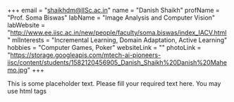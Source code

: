 +++
email = "shaikhdm@IISc.ac.in"
name = "Danish Shaikh"
profName = "Prof. Soma Biswas"
labName = "Image Analysis and Computer Vision"
labWebsite = "http://www.ee.iisc.ac.in/new/people/faculty/soma.biswas/index_IACV.html"
mlInterests = "Incremental Learning, Domain Adaptation, Active Learning"
hobbies = "Computer Games, Poker"
websiteLink = ""
photoLink = "https://storage.googleapis.com/mtech-ai-pioneers-iisc/content/students/1582120456905_Danish_Shaikh%20Danish%20Mahemo.jpg"
+++

This is some placeholder text. Please fill your required text here. You may use html tags
